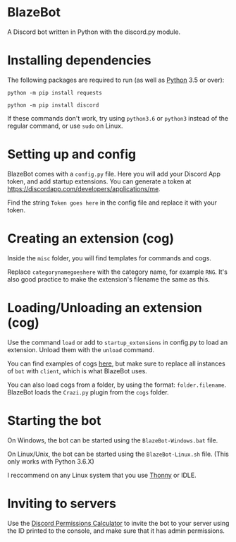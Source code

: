 # BlazeBot
A Discord bot written in Python with the discord.py module.


# Installing dependencies
The following packages are required to run (as well as [Python](https://python.org) 3.5 or over):

`python -m pip install requests`

`python -m pip install discord`

If these commands don't work, try using `python3.6` or `python3` instead of the regular command, or use `sudo` on Linux.


# Setting up and config
BlazeBot comes with a `config.py` file. Here you will add your Discord App token, and add startup extensions. You can generate a token at https://discordapp.com/developers/applications/me.

Find the string `Token goes here` in the config file and replace it with your token.


# Creating an extension (cog)
Inside the `misc` folder, you will find templates for commands and cogs.

Replace `categorynamegoeshere` with the category name, for example `RNG`. It's also good practice to make the extension's filename the same as this.


# Loading/Unloading an extension (cog)
Use the command `load` or add to `startup_extensions` in config.py to load an extension. Unload them with the `unload` command.

You can find examples of cogs [here](https://gist.github.com/leovoel/46cd89ed6a8f41fd09c5), but make sure to replace all instances of `bot` with `client`, which is what BlazeBot uses.

You can also load cogs from a folder, by using the format: `folder.filename`. BlazeBot loads the `Crazi.py` plugin from the `cogs` folder.

# Starting the bot
On Windows, the bot can be started using the `BlazeBot-Windows.bat` file.

On Linux/Unix, the bot can be started using the `BlazeBot-Linux.sh` file. (This only works with Python 3.6.X)

I reccommend on any Linux system that you use [Thonny](http://thonny.org) or IDLE.

# Inviting to servers
Use the [Discord Permissions Calculator](https://discordapi.com/permissions.html) to invite the bot to your server using the ID printed to the console, and make sure that it has admin permissions.

